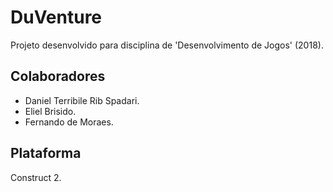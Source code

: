 # DuVenture #
Projeto desenvolvido para disciplina de 'Desenvolvimento de Jogos' (2018).

## Colaboradores ##
* Daniel Terribile Rib Spadari.
* Eliel Brisido.
* Fernando de Moraes.

## Plataforma ##
Construct 2.
